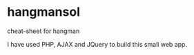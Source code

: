 hangmansol
==========

cheat-sheet for hangman

I have used PHP, AJAX and JQuery to build this small web app.
